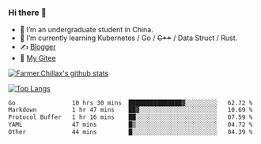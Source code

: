 ### Hi there 👋

- 🔭 I’m an undergraduate student in China.
- 🌱 I’m currently learning Kubernetes / Go / ~~C++~~ / Data Struct / Rust.
- ✍️ [Blogger](https://blog.farmer233.top)
- 🤔 [My Gitee](https://gitee.com/Farmer-chong)


[![Farmer.Chillax's github stats](https://github-readme-stats.vercel.app/api?username=FarmerChillax)](https://github.com/anuraghazra/github-readme-stats)

[![Top Langs](https://github-readme-stats.vercel.app/api/top-langs/?username=FarmerChillax&layout=compact&hide=html,css,javascript)](https://github.com/anuraghazra/github-readme-stats)

<p>
  <a href="https://wakatime.com/@Farmer">
        <!--START_SECTION:waka-->

```txt
Go                10 hrs 30 mins  ███████████████▓░░░░░░░░░   62.72 %
Markdown          1 hr 47 mins    ██▓░░░░░░░░░░░░░░░░░░░░░░   10.69 %
Protocol Buffer   1 hr 16 mins    ██░░░░░░░░░░░░░░░░░░░░░░░   07.59 %
YAML              47 mins         █▒░░░░░░░░░░░░░░░░░░░░░░░   04.72 %
Other             44 mins         █░░░░░░░░░░░░░░░░░░░░░░░░   04.39 %
```

<!--END_SECTION:waka-->
  </a>
</p>

<!--
**Farmer-chong/Farmer-chong** is a ✨ _special_ ✨ repository because its `README.md` (this file) appears on your GitHub profile.

Here are some ideas to get you started:

- 🔭 I’m currently working on ...
- 🌱 I’m currently learning ...
- 👯 I’m looking to collaborate on ...
- 🤔 I’m looking for help with ...
- 💬 Ask me about ...
- 📫 How to reach me: ...
- 😄 Pronouns: ...
- ⚡ Fun fact: ...
-->
